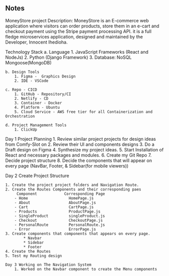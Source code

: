 ## Notes
MoneyStore project
Description: MoneyStore is an E-commerce web application where visitors can order products, store them in an e-cart and checkout payment using the Stripe payment processing API. it is a full fledge microservices application, designed and maintained by the Developer, Innocent Ihedioha.

Technology Stack
    a. Language
        1. JavaScript Frameworks (React and NodeJs)
        2. Python (Django Framework)
        3. Database: NoSQL Mongoose(MongoDB)
    
    b. Design Tools
        1. Figma -  Graphics Design
        2. IDE - VSCode
    
    c. Repo - CICD
        1. GitHub - Repository/CI
        2. Netlify - CD
        3. Container - Docker
        4. Platform - Ubuntu
        5. Cloud Service - AWS free tier for all Containerization and Orchestration

    d. Project Management Tools
        1. ClickUp


Day 1 Project Planning
    1. Review similar project projects for design ideas from Comfy-Slot on 
    2. Review their UI and components designs
    3. Do a Draft design on Figma
    4. Synthesize my project ideas.
    5. Start Installation of React and necessary packages and modules.
    6. Create my Git Repo
    7. Decide project structure
    8. Decide the components that will appear on every page (NavBar, Footer, & Sidebar(for mobile viewers))
    
    
Day 2 Create Project Structure
    
    1. Create the project project folders and Navigation Route.
    2. Create the Routes Components and their corresponding paes
         Component            Corresponding Page
        - Home                  HomePage.js
        - About                 AboutPage.js
        - Cart                  CartPage.js
        - Products              ProductPage.js
        - SingleProduct         singleProduct.js
        - Checkout              CheckoutPage.js
        - PersonalRoute         PersonalRoute.js
        - Error                 ErrorPage.js
    3. Create components that components that appears on every page.
            * Navbar
            * Sidebar
            * Footer
    4. Create the Routes
    5. Test my Routing design

    Day 3 Working on The Navigation System
        1. Worked on the Navbar component to create the Menu components